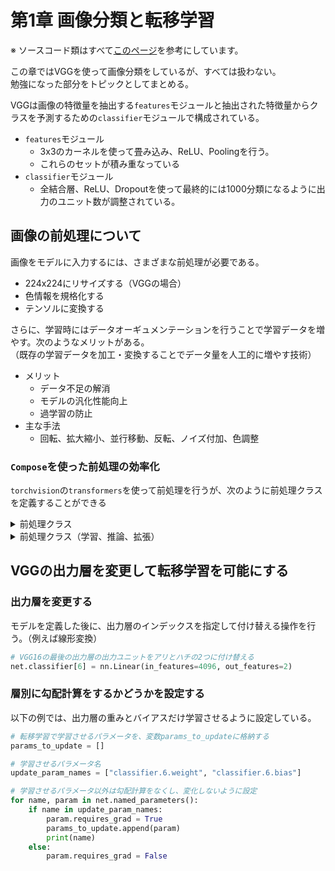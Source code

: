 # 第1章 画像分類と転移学習

※ ソースコード類はすべて[このページ](https://github.com/YutaroOgawa/pytorch_advanced)を参考にしています。

この章ではVGGを使って画像分類をしているが、すべては扱わない。  
勉強になった部分をトピックとしてまとめる。

VGGは画像の特徴量を抽出する`features`モジュールと抽出された特徴量からクラスを予測するための`classifier`モジュールで構成されている。

- `features`モジュール
  - 3x3のカーネルを使って畳み込み、ReLU、Poolingを行う。
  - これらのセットが積み重なっている
- `classifier`モジュール
  - 全結合層、ReLU、Dropoutを使って最終的には1000分類になるように出力のユニット数が調整されている。

## 画像の前処理について

画像をモデルに入力するには、さまざまな前処理が必要である。
- 224x224にリサイズする（VGGの場合）
- 色情報を規格化する
- テンソルに変換する

さらに、学習時にはデータオーギュメンテーションを行うことで学習データを増やす。次のようなメリットがある。  
（既存の学習データを加工・変換することでデータ量を人工的に増やす技術）
- メリット
  - データ不足の解消
  - モデルの汎化性能向上
  - 過学習の防止
- 主な手法
  - 回転、拡大縮小、並行移動、反転、ノイズ付加、色調整



### `Compose`を使った前処理の効率化

`torchvision`の`transformers`を使って前処理を行うが、次のように前処理クラスを定義することができる


<details><summary>前処理クラス</summary>


```python
from torchvision import models, transforms

# 入力画像の前処理のクラス
class BaseTransform():
    """
    画像のサイズをリサイズし、色を標準化する。

    Attributes
    ----------
    resize : int
        リサイズ先の画像の大きさ。
    mean : (R, G, B)
        各色チャネルの平均値。
    std : (R, G, B)
        各色チャネルの標準偏差。
    """

    def __init__(self, resize, mean, std):
        self.base_transform = transforms.Compose([
            transforms.Resize(resize),  # 短い辺の長さがresizeの大きさになる
            transforms.CenterCrop(resize),  # 画像中央をresize × resizeで切り取り
            transforms.ToTensor(),  # Torchテンソルに変換
            transforms.Normalize(mean, std)  # 色情報の標準化
        ])

    def __call__(self, img):
        return self.base_transform(img)
```
</details>

<details><summary>前処理クラス（学習、推論、拡張）</summary>


```python
from torchvision import models, transforms

# 入力画像の前処理をするクラス
# 訓練時と推論時で処理が異なる


class ImageTransform():
    """
    画像の前処理クラス。訓練時、検証時で異なる動作をする。
    画像のサイズをリサイズし、色を標準化する。
    訓練時はRandomResizedCropとRandomHorizontalFlipでデータオーギュメンテーションする。


    Attributes
    ----------
    resize : int
        リサイズ先の画像の大きさ。
    mean : (R, G, B)
        各色チャネルの平均値。
    std : (R, G, B)
        各色チャネルの標準偏差。
    """

    def __init__(self, resize, mean, std):
        self.data_transform = {
            'train': transforms.Compose([
                transforms.RandomResizedCrop(
                    resize, scale=(0.5, 1.0)),  # データオーギュメンテーション
                transforms.RandomHorizontalFlip(),  # データオーギュメンテーション
                transforms.ToTensor(),  # テンソルに変換
                transforms.Normalize(mean, std)  # 標準化
            ]),
            'val': transforms.Compose([
                transforms.Resize(resize),  # リサイズ
                transforms.CenterCrop(resize),  # 画像中央をresize×resizeで切り取り
                transforms.ToTensor(),  # テンソルに変換
                transforms.Normalize(mean, std)  # 標準化
            ])
        }

    def __call__(self, img, phase='train'):
        """
        Parameters
        ----------
        phase : 'train' or 'val'
            前処理のモードを指定。
        """
        return self.data_transform[phase](img)

```

</details>


## VGGの出力層を変更して転移学習を可能にする

### 出力層を変更する
モデルを定義した後に、出力層のインデックスを指定して付け替える操作を行う。（例えば線形変換）

```py
# VGG16の最後の出力層の出力ユニットをアリとハチの2つに付け替える
net.classifier[6] = nn.Linear(in_features=4096, out_features=2)
```

### 層別に勾配計算をするかどうかを設定する
以下の例では、出力層の重みとバイアスだけ学習させるように設定している。

```py
# 転移学習で学習させるパラメータを、変数params_to_updateに格納する
params_to_update = []

# 学習させるパラメータ名
update_param_names = ["classifier.6.weight", "classifier.6.bias"]

# 学習させるパラメータ以外は勾配計算をなくし、変化しないように設定
for name, param in net.named_parameters():
    if name in update_param_names:
        param.requires_grad = True
        params_to_update.append(param)
        print(name)
    else:
        param.requires_grad = False
```